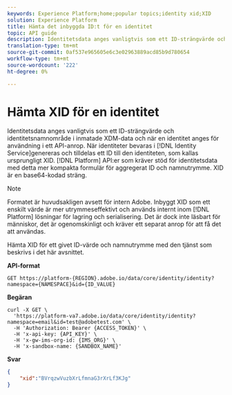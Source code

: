 ```yaml
---
keywords: Experience Platform;home;popular topics;identity xid;XID
solution: Experience Platform
title: Hämta det inbyggda ID:t för en identitet
topic: API guide
description: Identitetsdata anges vanligtvis som ett ID-strängvärde och identitetsnamnområde i inmatade XDM-data och när en identitet anges för användning i ett API-anrop. När identiteter bevaras i identitetstjänsten genereras och tilldelas ett ID till den identiteten, som kallas ursprungligt XID. Plattforms-API:er som kräver stöd för identitetsdata med detta mer kompakta formulär för aggregerat ID och namnutrymme. XID är en base64-kodad sträng.
translation-type: tm+mt
source-git-commit: 0af537e965605e6c3e02963889acd85b9d780654
workflow-type: tm+mt
source-wordcount: '222'
ht-degree: 0%

---
```



# Hämta XID för en identitet

Identitetsdata anges vanligtvis som ett ID-strängvärde och identitetsnamnområde i inmatade XDM-data och när en identitet anges för användning i ett API-anrop. När identiteter bevaras i [!DNL Identity Service]genereras och tilldelas ett ID till den identiteten, som kallas ursprungligt XID. [!DNL Platform] API:er som kräver stöd för identitetsdata med detta mer kompakta formulär för aggregerat ID och namnutrymme. XID är en base64-kodad sträng.

>[!NOTE]
>
>Formatet är huvudsakligen avsett för intern Adobe. Inbyggt XID som ett enskilt värde är mer utrymmeseffektivt och används internt inom [!DNL Platform] lösningar för lagring och serialisering. Det är dock inte läsbart för människor, det är ogenomskinligt och kräver ett separat anrop för att få det att användas.

Hämta XID för ett givet ID-värde och namnutrymme med den tjänst som beskrivs i det här avsnittet.

**API-format**

```http
GET https://platform-{REGION}.adobe.io/data/core/identity/identity?namespace={NAMESPACE}&id={ID_VALUE}
```

**Begäran**

```shell
curl -X GET \
  'https://platform-va7.adobe.io/data/core/identity/identity?namespace=email&id=test@adobetest.com' \
  -H 'Authorization: Bearer {ACCESS_TOKEN}' \
  -H 'x-api-key: {API_KEY}' \
  -H 'x-gw-ims-org-id: {IMS_ORG}' \
  -H 'x-sandbox-name: {SANDBOX_NAME}'
```

**Svar**

```json
{
    "xid":"BVrqzwVuzbXrLfmnaG3rXrLf3KJg"
}
```
